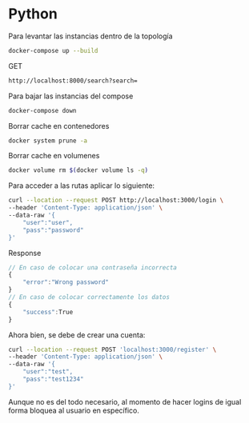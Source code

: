 # Python

Para levantar las instancias dentro de la topología
```sh
docker-compose up --build
```

GET
```sh
http://localhost:8000/search?search=
```

Para bajar las instancias del compose
```sh
docker-compose down
```

Borrar cache en contenedores
```sh
docker system prune -a
```

Borrar cache en volumenes
```sh
docker volume rm $(docker volume ls -q)
```


Para acceder a las rutas aplicar lo siguiente:
```sh
curl --location --request POST http://localhost:3000/login \
--header 'Content-Type: application/json' \
--data-raw '{
    "user":"user",
    "pass":"password"
}'
```

Response
```js
// En caso de colocar una contraseña incorrecta
{
    "error":"Wrong password"
}
// En caso de colocar correctamente los datos
{
    "success":True
}
```
Ahora bien, se debe de crear una cuenta:
```sh
curl --location --request POST 'localhost:3000/register' \
--header 'Content-Type: application/json' \
--data-raw '{
    "user":"test",
    "pass":"test1234"
}'
```
Aunque no es del todo necesario, al momento de hacer logins de igual forma bloquea al usuario en específico.
